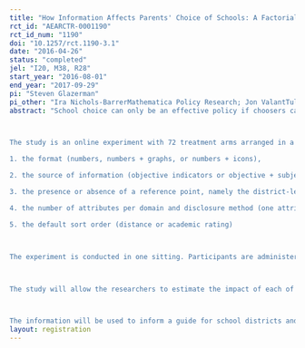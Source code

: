 ```yaml
---
title: "How Information Affects Parents' Choice of Schools: A Factorial Experiment"
rct_id: "AEARCTR-0001190"
rct_id_num: "1190"
doi: "10.1257/rct.1190-3.1"
date: "2016-04-26"
status: "completed"
jel: "I20, M38, R28"
start_year: "2016-08-01"
end_year: "2017-09-29"
pi: "Steven Glazerman"
pi_other: "Ira Nichols-BarrerMathematica Policy Research; Jon ValantTulane University"
abstract: "School choice can only be an effective policy if choosers can process large amounts of information about schools to make effective choices. This study seeks to identify the impacts of different strategies of presenting consumers with information about schools on the choosers' ability to understand and use the information. We categorize school information into four domains: convenience (primarily distance from home), academics (primarily captured by academic proficiency and growth measures), safety (captured by indicators such as school suspension rates and parent perceptions of safety), and resources (captured by number of laptops or devices per student).

The study is an online experiment with 72 treatment arms arranged in a 3 x 3 x 2 x 2 x 2 factorial design. The study will ask respondents, who are screened to be low-income parents of school-aged children, to rank their top 5 among 16 hypothetical schools with detailed profiles. We will experimentally vary: 
1. the format (numbers, numbers + graphs, or numbers + icons), 
2. the source of information (objective indicators or objective + subjective indicators), 
3. the presence or absence of a reference point, namely the district-level mean value for each indicator
4. the number of attributes per domain and disclosure method (one attribute per information domain, multiple attributes per information domain, or multiple attributes with progressive disclosure via user-initiated click-through to see beyond the first attribute per domain), and 
5. the default sort order (distance or academic rating)

The experiment is conducted in one sitting. Participants are administered an online baseline survey and then randomized into one of the 72 treatment arms and given an endline survey that includes tasks to complete, such as ranking the schools and answering factual information about the schools described in the profiles. Participants cannot go back and change their responses to the baseline, but while they are completing the endline tasks they may toggle between the survey instrument and the school profile information display. The study will record response times as well as responses to survey items themselves.

The study will allow the researchers to estimate the impact of each of these factors on the way that parents actually rank schools (consistency with stated preferences, and whether the factors push parents toward favoring one domain over another), as well as their ability to comprehend the information and their overall attitudes toward the information (such as whether they found it useful).

The information will be used to inform a guide for school districts and other entities seeking to provide choice information to parents via online tools."
layout: registration
---
```


